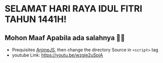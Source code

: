# SELAMAT HARI RAYA IDUL FITRI TAHUN 1441H!
## Mohon Maaf Apabila ada salahnya 🙏🙏

- Prequisites <a href='https://animejs.com'>AnimeJS</a>, then change the directory Source in ```<script>``` tag
- youtube Link: <a href='https://youtu.be/wzgie2uSpjA'>https://youtu.be/wzgie2uSpjA</a>
